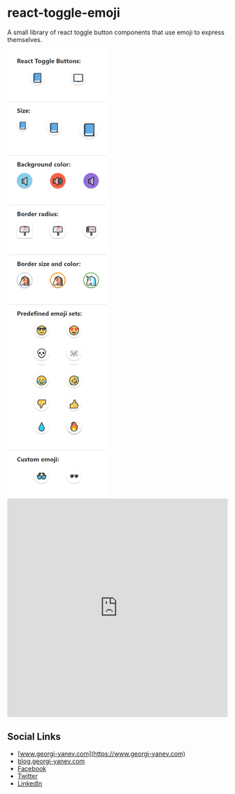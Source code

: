 # react-toggle-emoji

A small library of react toggle button components that use emoji to express themselves.

<img src="./react-toggle-emoji-preview.jpg" alt="preview of react-toggle-emoji components configured in different ways using props" />

<iframe src="https://codesandbox.io/embed/l2mz9yp2qz" style="width:100%; height:500px; border:0; border-radius: 4px; overflow:hidden;" sandbox="allow-modals allow-forms allow-popups allow-scripts allow-same-origin"></iframe>

## Social Links

- [www.georgi-yanev.com](https://www.georgi-yanev.com)
- [blog.georgi-yanev.com](https://blog.georgi-yanev.com)
- [Facebook](https://www.facebook.com/jumpalottahigh/)
- [Twitter](https://www.twitter.com/jumpalottahigh/)
- [LinkedIn](https://www.linkedin.com/in/yanevgeorgi/)
